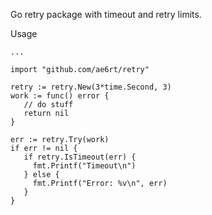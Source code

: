 Go retry package with timeout and retry limits.

Usage

```
...

import "github.com/ae6rt/retry"

retry := retry.New(3*time.Second, 3)
work := func() error {
   // do stuff
   return nil
}

err := retry.Try(work)
if err != nil {
   if retry.IsTimeout(err) {
     fmt.Printf("Timeout\n")
   } else {
     fmt.Printf("Error: %v\n", err)
   }
}
```
